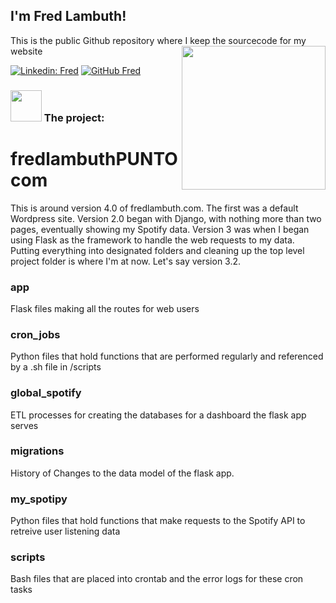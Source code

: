 <h2> I'm Fred Lambuth! </h2>
<p>This is the public Github repository where I keep the sourcecode for my website
<img align='right' src="https://i.giphy.com/media/v1.Y2lkPTc5MGI3NjExc2NxbmowZXFkdjFnbGVmYjgyZHl4azc2MGd1NGJybGFiZzRob2N6aiZlcD12MV9pbnRlcm5hbF9naWZfYnlfaWQmY3Q9Zw/ew57HYXAM8716OOtPm/giphy.gif" width="230">
</em></p>

[![Linkedin: Fred](https://img.shields.io/badge/-fredricklambuth-blue?style=flat-square&logo=Linkedin&logoColor=white&link=https://www.linkedin.com/in/fredricklambuth/)](https://www.linkedin.com/in/fredricklambuth/)
[![GitHub Fred](https://img.shields.io/github/followers/flambuth?label=follow&style=social)](https://github.com/flambuth)




### <img src="https://media.giphy.com/media/VgCDAzcKvsR6OM0uWg/giphy.gif" width="50"> The project:

# fredlambuthPUNTOcom
This is around version 4.0 of fredlambuth.com. The first was a default Wordpress site. Version 2.0 began with Django, with nothing more than two pages, eventually showing my Spotify data. Version 3 was when I began using Flask as the framework to handle the web requests to my data. Putting everything into designated folders and cleaning up the top level project folder is where I'm at now. Let's say version 3.2.

### app
Flask files making all the routes for web users

### cron_jobs
Python files that hold functions that are performed regularly and referenced by a .sh file in /scripts

### global_spotify
ETL processes for creating the databases for a dashboard the flask app serves

### migrations
History of Changes to the data model of the flask app. 

### my_spotipy
Python files that hold functions that make requests to the Spotify API to retreive user listening data

### scripts
Bash files that are placed into crontab and the error logs for these cron tasks